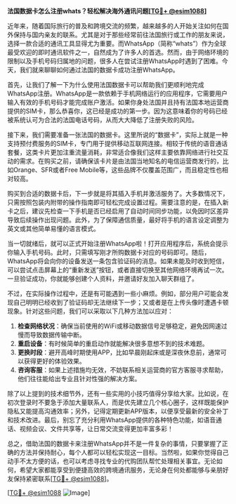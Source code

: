 **法国数据卡怎么注册whats？轻松解决海外通讯问题[[TG💪+ @esim1088](https://t.me/s/esim1088)]**

近年来，随着国际旅行的普及和跨境交流的频繁，越来越多的人开始关注如何在国外保持与国内亲友的联系。尤其是对于那些经常前往法国旅行或工作的朋友来说，选择一款合适的通讯工具显得尤为重要。而WhatsApp（简称“whats”）作为全球最受欢迎的即时通讯软件之一，自然成为了许多人的首选。然而，由于网络环境的限制以及手机号码归属地的问题，很多人在尝试注册WhatsApp时遇到了困难。今天，我们就来聊聊如何通过法国的数据卡成功注册WhatsApp。

首先，让我们了解一下为什么使用法国数据卡可以帮助我们更顺利地完成WhatsApp注册。WhatsApp是一款依赖于手机网络运行的应用程序，它需要用户输入有效的手机号码才能完成账户激活。如果你身处法国并且持有法国本地运营商提供的SIM卡，那么恭喜你，这已经是成功的第一步。因为这意味着你的号码已经被系统认可为合法的法国电话号码，从而大大降低了注册失败的风险。

接下来，我们需要准备一张法国的数据卡。这里所说的“数据卡”，实际上就是一种支持预付费服务的SIM卡，专门用于提供移动互联网连接。相较于传统的语音通话套餐，这类卡片更加注重流量消耗，非常适合像我们这样主要依靠网络进行社交互动的需求。在购买之前，请确保该卡片是由法国当地知名的电信运营商发行的，比如Orange、SFR或者Free Mobile等，这些品牌不仅覆盖范围广，而且稳定性也相对较高。

购买到合适的数据卡后，下一步就是将其插入手机并激活服务了。大多数情况下，只需按照包装内附带的操作指南即可轻松完成设置过程。需要注意的是，在插入新卡之后，建议先检查一下手机是否已经启用了自动时间同步功能，以免因时区差异导致后续操作出现问题。此外，为了保障通信质量，最好将手机的语言设定调整为英文或其他简单易懂的语言模式。

当一切就绪后，就可以正式开始注册WhatsApp啦！打开应用程序后，系统会提示你输入手机号码。此时，只需填写刚才所购数据卡对应的号码即可。随后，WhatsApp将会向你的设备发送一条包含验证码的消息。如果未能及时收到短信，可以尝试点击屏幕上的“重新发送”按钮，或者直接切换至其他网络环境再试一次。一旦验证成功，你就能够创建个人资料，并邀请好友加入聊天群组了。

不过，在实际操作过程中，还是有可能遇到一些小麻烦。例如，部分用户可能会发现自己明明已经收到了验证码却无法继续下一步；又或者是在上传头像时遭遇卡顿现象。针对这些问题，我们可以采取以下几种方法加以应对：

1. **检查网络状况**：确保当前使用的WiFi或移动数据信号足够稳定，避免因网速过慢而导致数据传输中断。
2. **重启设备**：有时候简单的重启动作就能解决很多意想不到的技术难题。
3. **更换时段**：避开高峰时期使用APP，比如早晨刚起床或是深夜休息前，通常可以获得更好的体验效果。
4. **咨询客服**：如果上述措施均无效，不妨联系相关运营商的官方客服寻求帮助，他们往往能给出专业且针对性强的解决方案。

除了以上提到的技术细节外，还有一些实用的小技巧值得分享给大家。比如说，在初次登录时不要急于添加大量联系人，而是优先建立几个核心圈子，这样既能保护隐私又能提高沟通效率；另外，记得定期更新APP版本，以便享受最新的安全补丁和技术改进。最后，别忘了充分利用WhatsApp提供的各种特色功能，如语音通话、视频会议、文件共享等，让日常交流变得更加丰富多彩！

总之，借助法国的数据卡来注册WhatsApp并不是一件复杂的事情，只要掌握了正确的方法并保持耐心，每个人都可以轻松实现这一目标。当然啦，如果你觉得自己动手不太方便的话，也可以考虑寻找专业的代购团队帮忙处理相关事宜。无论如何，希望大家都能享受到便捷高效的跨境通讯服务，无论身在何处都能够与亲朋好友保持紧密联系[[TG💪+ @esim1088](https://t.me/s/esim1088)]。

[[TG💪+ @esim1088](https://t.me/s/esim1088) ![Image](https://i.postimg.cc/4NQfJmqS/Snipaste-2025-05-13-00-14-12.png)]